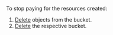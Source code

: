 To stop paying for the resources created:
1. [Delete](../../storage/operations/objects/delete-all.md) objects from the bucket.
1. [Delete](../../storage/operations/buckets/delete.md) the respective bucket.